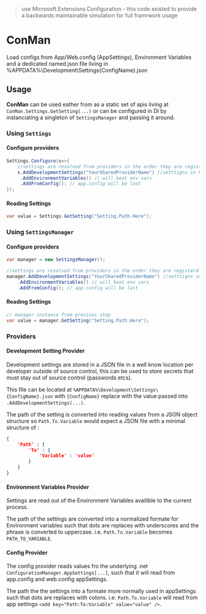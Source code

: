 > use Microsoft.Extensions.Configuration - this code existed to provide a backwards maintainable simulation for full framrwork usage

# ConMan

Load configs from App/Web.config (AppSettings), Environment Variables and a dedicated named json file 
living in %APPDATA%\Development\Settings\{ConfigName}.json

## Usage

**ConMan** can be used eather from as a static set of apis living at `ConMan.Settings.GetSetting(...)` 
or can be configured in DI by instanciating a singleton of `SettingsManager` and passing it around.

### Using `Settings`
#### Configure providers 
```c#
Settings.Configure(s=>{
    //settings are resolved from providers in the order they are registerd
    s.AddDevelopmentSettings("YourSharedProviderName") //setttigns in here
     .AddEnvironmentVariables() // will beat env vars
     .AddFromConfig(); // app.config will be last
});
```

#### Reading Settings
```c#
var value = Settings.GetSetting("Setting.Path.Here");
```


### Using `SettingsManager`
#### Configure providers 
```c#
var manager = new SettingsManager();

//settings are resolved from providers in the order they are registerd
manager.AddDevelopmentSettings("YourSharedProviderName") //setttigns in here
    .AddEnvironmentVariables() // will beat env vars
    .AddFromConfig(); // app.config will be last
```

#### Reading Settings
```c#
// manager instance from previous step 
var value = manager.GetSetting("Setting.Path.Here");
```

### Providers

#### Development Setting Provider

Development settings are stored in a JSON file in a well know location per developer outside of source control, 
this can be used to store secrets that must stay out of source control (passwords etcs).

This file can be located at `%APPDATA%\Development\Settings\{ConfigName}.json`  with `{ConfigName}` replace with 
the value passed into `.AddDevelopmentSettings(...)`.

The path of the setting is converted into reading values from a JSON object structure so `Path.To.Variable` would
expect a JSON file with a minimal structure of :
```JSON
{
    'Path' : {
        'To' : {
            'Variable' : 'value'
        }
    }
}

```


#### Environment Variables Provider

Settings are read out of the Environment Variables availible to the current process.

The path of the settings are converted into a normalized formate for Environment variables such that dots are 
replaces with underscores and the phrase is converted to uppercase. i.e. `Path.To.Variable` becomes `PATH_TO_VARIABLE`.


#### Config Provider

The config provider reads values fro the underlying .net `ConfigurationManager.AppSettings[...]`, such that it will read
from app.config and web.config appSettings.

The path the the settings into a formate more normally used in appSettings such that dots are replaces with colons.
i.e. `Path.To.Variable` will read from app settings `<add key="Path:To:Variable" value="value" />`.    
